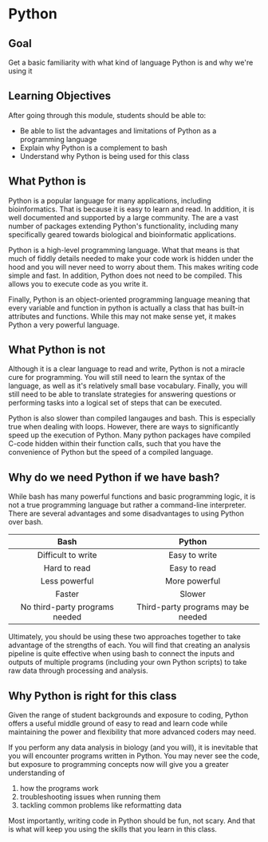 

# Python

## Goal

Get a basic familiarity with what kind of language Python is and why we're using it

## Learning Objectives

After going through this module, students should be able to:

* Be able to list the advantages and limitations of Python as a programming language
* Explain why Python is a complement to bash
* Understand why Python is being used for this class

## What Python is

Python is a popular language for many applications, including bioinformatics. That is because it is easy to learn and read. In addition, it is well documented and supported by a large community. The are a vast number of packages extending Python's functionality, including many specifically geared towards biological and bioinformatic applications.

Python is a high-level programming language. What that means is that much of fiddly details needed to make your code work is hidden under the hood and you will never need to worry about them. This makes writing code simple and fast. In addition, Python does not need to be compiled. This allows you to execute code as you write it.

Finally, Python is an object-oriented programming language meaning that every variable and function in python is actually a class that has built-in attributes and functions. While this may not make sense yet, it makes Python a very powerful language.

## What Python is not

Although it is a clear language to read and write, Python is not a miracle cure for programming. You will still need to learn the syntax of the language, as well as it's relatively small base vocabulary. Finally, you will still need to be able to translate strategies for answering questions or performing tasks into a logical set of steps that can be executed.

Python is also slower than compiled langauges and bash. This is especially true when dealing with loops. However, there are ways to significantly speed up the execution of Python. Many python packages have compiled C-code hidden within their function calls, such that you have the convenience of Python but the speed of a compiled language.

## Why do we need Python if we have bash?

While bash has many powerful functions and basic programming logic, it is not a true programming language but rather a command-line interpreter. There are several advantages and some disadvantages to using Python over bash.

| Bash                           | Python                             |
| :----------------------------: | :--------------------------------: |
| Difficult to write             | Easy to write                      |
| Hard to read                   | Easy to read                       |
| Less powerful                  | More powerful                      |
| Faster                         | Slower                             |
| No third-party programs needed | Third-party programs may be needed |

Ultimately, you should be using these two approaches together to take advantage of the strengths of each. You will find that creating an analysis pipeline is quite effective when using bash to connect the inputs and outputs of multiple programs (including your own Python scripts) to take raw data through processing and analysis.

## Why Python is right for this class

Given the range of student backgrounds and exposure to coding, Python offers a useful middle ground of easy to read and learn code while maintaining the power and flexibility that more advanced coders may need.

If you perform any data analysis in biology (and you will), it is inevitable that you will encounter programs written in Python. You may never see the code, but exposure to programming concepts now will give you a greater understanding of

1. how the programs work
2. troubleshooting issues when running them
3. tackling common problems like reformatting data

Most importantly, writing code in Python should be fun, not scary. And that is what will keep you using the skills that you learn in this class.
